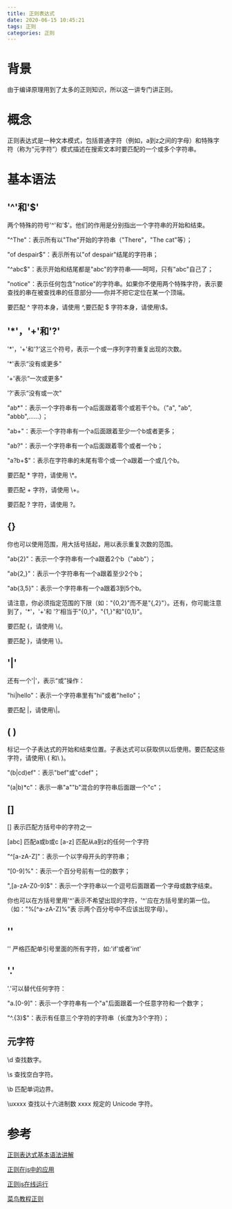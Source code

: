 ```yaml
---
title: 正则表达式
date: 2020-06-15 10:45:21
tags: 正则
categories: 正则
---
```


# 背景

由于编译原理用到了太多的正则知识，所以这一讲专门讲正则。

# 概念

正则表达式是一种文本模式，包括普通字符（例如，a到z之间的字母）和特殊字符（称为“元字符”）模式描述在搜索文本时要匹配的一个或多个字符串。

# 基本语法

## '^'和'$'

两个特殊的符号'^'和'$'。他们的作用是分别指出一个字符串的开始和结束。

"^The"：表示所有以"The"开始的字符串（"There"，"The cat"等）；

"of despair$"：表示所有以"of despair"结尾的字符串；

"^abc$"：表示开始和结尾都是"abc"的字符串——呵呵，只有"abc"自己了；

"notice"：表示任何包含"notice"的字符串。如果你不使用两个特殊字符，表示要查找的串在被查找串的任意部分——你并不把它定位在某一个顶端。

要匹配 ^ 字符本身，请使用 \^,要匹配 $ 字符本身，请使用\\$。

## '*'，'+'和'?'

'*'，'+'和'?'这三个符号，表示一个或一序列字符重复出现的次数。

'*'表示“没有或更多"

'+'表示“一次或更多"

'?'表示“没有或一次"

"ab*"：表示一个字符串有一个a后面跟着零个或若干个b。（"a", "ab", "abbb",……）；

"ab+"：表示一个字符串有一个a后面跟着至少一个b或者更多；

"ab?"：表示一个字符串有一个a后面跟着零个或者一个b；

"a?b+$"：表示在字符串的末尾有零个或一个a跟着一个或几个b。

要匹配 * 字符，请使用 \\*。

要匹配 + 字符，请使用 \\+。

要匹配 ? 字符，请使用 \?。

## {}

你也可以使用范围，用大括号括起，用以表示重复次数的范围。

"ab{2}"：表示一个字符串有一个a跟着2个b（"abb"）；

"ab{2,}"：表示一个字符串有一个a跟着至少2个b；

"ab{3,5}"：表示一个字符串有一个a跟着3到5个b。

请注意，你必须指定范围的下限（如："{0,2}"而不是"{,2}"）。还有，你可能注意到了，'*'，'+'和
'?'相当于"{0,}"，"{1,}"和"{0,1}"。

要匹配 {，请使用 \\{。

要匹配 }，请使用 \\}。

## '|'

还有一个'|'，表示“或”操作：

"hi|hello"：表示一个字符串里有"hi"或者"hello"；

要匹配 |，请使用\\|。

## ( )

标记一个子表达式的开始和结束位置。子表达式可以获取供以后使用。要匹配这些字符，请使用\ \( 和\ \)。

"(b|cd)ef"：表示"bef"或"cdef"；

"(a|b)*c"：表示一串"a""b"混合的字符串后面跟一个"c"；

## []

[] 表示匹配方括号中的字符之一

[abc] 匹配a或b或c
[a-z] 匹配从a到z的任何一个字符

"^[a-zA-Z]"：表示一个以字母开头的字符串；

"[0-9]%"：表示一个百分号前有一位的数字；

",[a-zA-Z0-9]$"：表示一个字符串以一个逗号后面跟着一个字母或数字结束。

你也可以在方括号里用'^'表示不希望出现的字符，'^'应在方括号里的第一位。（如："%\[^a-zA-Z]%"表
示两个百分号中不应该出现字母）。



## ''

''    严格匹配单引号里面的所有字符，如:'if'或者'int'

## '.'

'.'可以替代任何字符：

"a.[0-9]"：表示一个字符串有一个"a"后面跟着一个任意字符和一个数字；

"^.{3}$"：表示有任意三个字符的字符串（长度为3个字符）；

## 元字符

\d   查找数字。

\s   查找空白字符。

\b  匹配单词边界。

\uxxxx    查找以十六进制数 xxxx 规定的 Unicode 字符。

# 参考

[正则表达式基本语法讲解](https://www.jb51.net/article/73342.htm)

[正则在js中的应用](https://www.runoob.com/js/js-regexp.html)

[正则js在线运行](https://www.runoob.com/try/try.php?filename=tryjs_string_search_regexp)

[菜鸟教程正则](https://www.runoob.com/regexp/regexp-syntax.html)